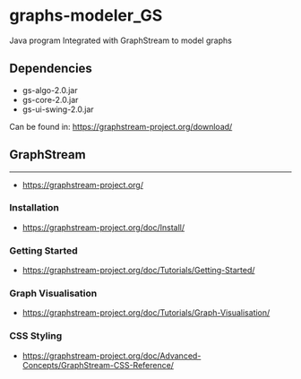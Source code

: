 # graphs-modeler_GS
Java program Integrated with GraphStream to model graphs

## Dependencies
- gs-algo-2.0.jar
- gs-core-2.0.jar
- gs-ui-swing-2.0.jar

Can be found in: https://graphstream-project.org/download/

## GraphStream
---
- https://graphstream-project.org/
### Installation
- https://graphstream-project.org/doc/Install/
### Getting Started
- https://graphstream-project.org/doc/Tutorials/Getting-Started/
### Graph Visualisation
- https://graphstream-project.org/doc/Tutorials/Graph-Visualisation/
### CSS Styling
- https://graphstream-project.org/doc/Advanced-Concepts/GraphStream-CSS-Reference/
